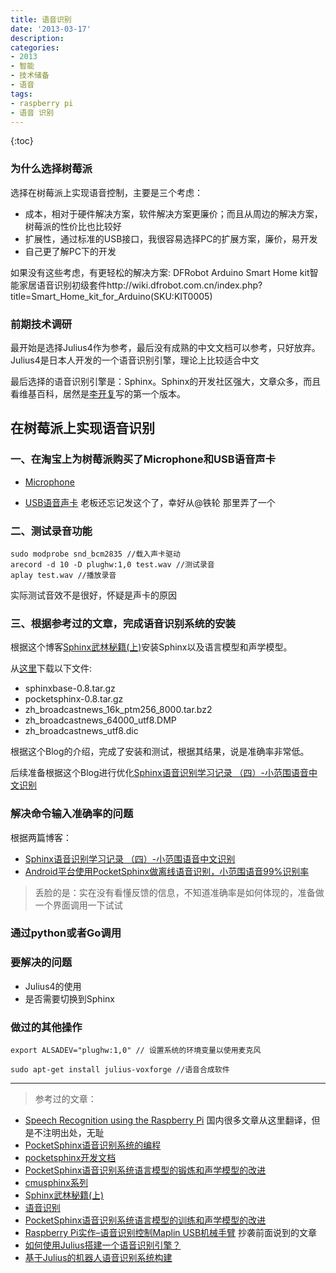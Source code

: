 ```yaml
---
title: 语音识别
date: '2013-03-17'
description:
categories:
- 2013
- 智能
- 技术储备
- 语音
tags:
- raspberry pi
- 语音 识别
---
```


{:toc}

###	为什么选择树莓派

选择在树莓派上实现语音控制，主要是三个考虑：

*	成本，相对于硬件解决方案，软件解决方案更廉价；而且从周边的解决方案，树莓派的性价比也比较好
*	扩展性，通过标准的USB接口，我很容易选择PC的扩展方案，廉价，易开发
*	自己更了解PC下的开发

如果没有这些考虑，有更轻松的解决方案: DFRobot Arduino Smart Home kit智能家居语音识别初级套件http://wiki.dfrobot.com.cn/index.php?title=Smart_Home_kit_for_Arduino(SKU:KIT0005)



###	前期技术调研
最开始是选择Julius4作为参考，最后没有成熟的中文文档可以参考，只好放弃。Julius4是日本人开发的一个语音识别引擎，理论上比较适合中文

最后选择的语音识别引擎是：Sphinx。Sphinx的开发社区强大，文章众多，而且看维基百科，居然是[李开复](http://zh.wikipedia.org/wiki/%E6%9D%8E%E5%BC%80%E5%A4%8D)写的第一个版本。


##	在树莓派上实现语音识别



###	一、在淘宝上为树莓派购买了Microphone和USB语音声卡

*	[Microphone](http://item.taobao.com/item.htm?id=16970239607)

*	[USB语音声卡](http://item.taobao.com/item.htm?id=16475229725) 老板还忘记发这个了，幸好从@铁轮 那里弄了一个

###	二、测试录音功能

	sudo modprobe snd_bcm2835 //载入声卡驱动
	arecord -d 10 -D plughw:1,0 test.wav //测试录音
	aplay test.wav //播放录音
	
实际测试音效不是很好，怀疑是声卡的原因


###	三、根据参考过的文章，完成语音识别系统的安装

根据这个博客[Sphinx武林秘籍(上)](http://www.cnblogs.com/huanghuang/archive/2011/07/14/2106579.html)安装Sphinx以及语言模型和声学模型。

从[这里](http://sourceforge.net/projects/cmusphinx/files/)下载以下文件:

*	sphinxbase-0.8.tar.gz
*	pocketsphinx-0.8.tar.gz
*	zh_broadcastnews_16k_ptm256_8000.tar.bz2
*	zh_broadcastnews_64000_utf8.DMP
*	zh_broadcastnews_utf8.dic	

根据这个Blog的介绍，完成了安装和测试，根据其结果，说是准确率非常低。

后续准备根据这个Blog进行优化[Sphinx语音识别学习记录 （四）-小范围语音中文识别](http://www.cnblogs.com/yin52133/archive/2012/07/12/2588201.html)

###	解决命令输入准确率的问题

根据两篇博客：

*	[Sphinx语音识别学习记录 （四）-小范围语音中文识别](http://www.cnblogs.com/yin52133/archive/2012/07/12/2588201.html)
*	[Android平台使用PocketSphinx做离线语音识别，小范围语音99%识别率](http://zuoshu.iteye.com/blog/1463867)


>丢脸的是：实在没有看懂反馈的信息，不知道准确率是如何体现的，准备做一个界面调用一下试试

###	通过python或者Go调用



###	要解决的问题

*	Julius4的使用
*	是否需要切换到Sphinx


###	做过的其他操作

	export ALSADEV="plughw:1,0" // 设置系统的环境变量以使用麦克风

	sudo apt-get install julius-voxforge //语音合成软件





***

>参考过的文章：
>

*	[Speech Recognition using the Raspberry Pi](http://www.aonsquared.co.uk/raspi_voice_control) 国内很多文章从这里翻译，但是不注明出处，无耻
*	[PocketSphinx语音识别系统的编程](http://jishu521.com/post/zouoxy09/7978108.html)
*	[pocketsphinx开发文档](http://cmusphinx.sourceforge.net/api/pocketsphinx/)
*	[PocketSphinx语音识别系统语言模型的锻炼和声学模型的改进](http://www.myexception.cn/mobile/700769.html)
*	[cmusphinx系列](http://www.cnblogs.com/yin52133/tag/cmusphinx/)
*	[Sphinx武林秘籍(上)](http://www.cnblogs.com/huanghuang/archive/2011/07/14/2106579.html)
*	[语音识别](http://zh.wikipedia.org/wiki/%E8%AF%AD%E9%9F%B3%E8%AF%86%E5%88%AB)
*	[PocketSphinx语音识别系统语言模型的训练和声学模型的改进](http://www.kaifajie.cn/kaifa_qita/5933.html)
*	[Raspberry Pi实作–语音识别控制Maplin USB机械手臂](http://www.it165.net/embed/html/201207/2076.html) 抄袭前面说到的文章
*	[如何使用Julius搭建一个语音识别引擎？](http://blog.csdn.net/habout632/article/details/8632621)
*	[基于Julius的机器人语音识别系统构建](http://www.21ic.com/app/control/201108/91819_2.htm)







